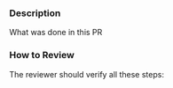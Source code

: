 ### Description

What was done in this PR

### How to Review

The reviewer should verify all these steps:
